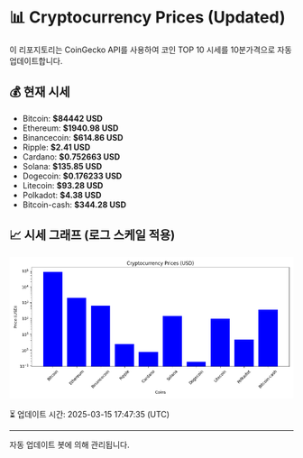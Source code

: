 
# 📊 Cryptocurrency Prices (Updated)

이 리포지토리는 CoinGecko API를 사용하여 코인 TOP 10 시세를 10분가격으로 자동 업데이트합니다.

## 💰 현재 시세
- Bitcoin: **$84442 USD**
- Ethereum: **$1940.98 USD**
- Binancecoin: **$614.86 USD**
- Ripple: **$2.41 USD**
- Cardano: **$0.752663 USD**
- Solana: **$135.85 USD**
- Dogecoin: **$0.176233 USD**
- Litecoin: **$93.28 USD**
- Polkadot: **$4.38 USD**
- Bitcoin-cash: **$344.28 USD**

## 📈 시세 그래프 (로그 스케일 적용)
![Crypto Prices](crypto_prices.png)

⏳ 업데이트 시간: 2025-03-15 17:47:35 (UTC)

---
자동 업데이트 봇에 의해 관리됩니다.
